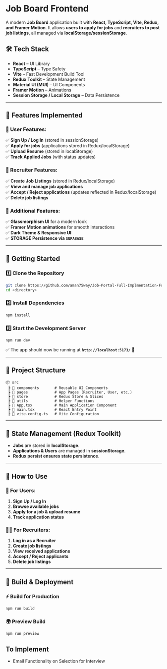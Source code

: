 # **Job Board Frontend**

A modern **Job Board** application built with **React, TypeScript, Vite, Redux, and Framer Motion**. It allows **users to apply for jobs** and **recruiters to post job listings**, all managed via **localStorage/sessionStorage**.

## **🛠️ Tech Stack**

-   **React** – UI Library
-   **TypeScript** – Type Safety
-   **Vite** – Fast Development Build Tool
-   **Redux Toolkit** – State Management
-   **Material UI (MUI)** – UI Components
-   **Framer Motion** – Animations
-   **Session Storage / Local Storage** – Data Persistence

----------

## **📌 Features Implemented**

### **🔹 User Features:**

✅ **Sign Up / Log In** (stored in sessionStorage)  
✅ **Apply for jobs** (applications stored in Redux/localStorage)  
✅ **Upload Resume** (stored in localStorage)  
✅ **Track Applied Jobs** (with status updates)

### **🔹 Recruiter Features:**

✅ **Create Job Listings** (stored in Redux/localStorage)  
✅ **View and manage job applications**  
✅ **Accept / Reject applications** (updates reflected in Redux/localStorage)  
✅ **Delete job listings**

### **🔹 Additional Features:**

✅ **Glassmorphism UI** for a modern look  
✅ **Framer Motion animations** for smooth interactions  
✅ **Dark Theme & Responsive UI**  
✅ **STORAGE Persistence via `SUPABASE`**

----------

## **🚀 Getting Started**

### **1️⃣ Clone the Repository**

```bash
git clone https://github.com/aman75way/Job-Portal-Full-Implmentation-FrontEnd
cd <directory>

```

### **2️⃣ Install Dependencies**

```bash
npm install

```

### **3️⃣ Start the Development Server**

```bash
npm run dev

```

✅ The app should now be running at **`http://localhost:5173/`** 🎉

----------

## **📂 Project Structure**

```
📦 src
 ┣ 📂 components       # Reusable UI Components
 ┣ 📂 pages            # App Pages (Recruiter, User, etc.)
 ┣ 📂 store            # Redux Store & Slices
 ┣ 📂 utils            # Helper Functions
 ┣ 📜 App.tsx          # Main Application Component
 ┣ 📜 main.tsx         # React Entry Point
 ┣ 📜 vite.config.ts   # Vite Configuration

```

----------

## **🔄 State Management (Redux Toolkit)**

-   **Jobs** are stored in **localStorage**.
-   **Applications & Users** are managed in **sessionStorage**.
-   **Redux persist ensures state persistence.**

----------

## **🌟 How to Use**

### **👤 For Users:**

1.  **Sign Up / Log In**
2.  **Browse available jobs**
3.  **Apply for a job & upload resume**
4.  **Track application status**

### **🧑‍💼 For Recruiters:**

1.  **Log in as a Recruiter**
2.  **Create job listings**
3.  **View received applications**
4.  **Accept / Reject applicants**
5.  **Delete job listings**

----------

## **🔧 Build & Deployment**

### **⚡ Build for Production**

```bash
npm run build

```

### **🌍 Preview Build**

```bash
npm run preview

```

## To Implement

- Email Functionality on Selection for Interview